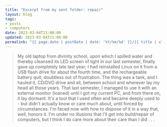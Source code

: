```yaml
---
title: "Excerpt from my sent folder: repair"
layout: blog
tags: 
- posts
- computers 
date: 2023-03-04T21:00:00
updated: 2023-03-04T21:00:00
permalink: "{{ page.date | postDate | date: '%Y/%m/%d' }}/{{ title | slugify }}/"
---
```


> My old laptop from divinity school, upon which I spilled water and thereby cleansed its LED screen of light in our last semester, finally gave up completely late last year; I had reinstalled Linux on it from a USB flash drive for about the fourth time, and the rechargeable battery quit, doubtless out of frustration. The thing was a tank, and I hauled it, CD/DVD drive and all, between school and wherever lay my head all those years. That last semester, I managed to use it with an external monitor (loaned) until I got my current PC, and from there on, it lay dormant. It's a tool that I used often and became deeply used to - but didn't actually know or care much about, until forced by circumstances. I'm faced now with how to dispose of it in a way that, well, honors it. I'm under no illusions that I'll get into build/repair of computers, but I think I do care more about their care than I did . . . 